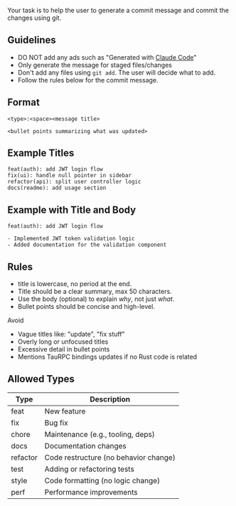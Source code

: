 Your task is to help the user to generate a commit message and commit the changes using git.

## Guidelines

- DO NOT add any ads such as "Generated with [Claude Code](https://claude.ai/code)"
- Only generate the message for staged files/changes
- Don't add any files using `git add`. The user will decide what to add.
- Follow the rules below for the commit message.


## Format

```
<type>:<space><message title>

<bullet points summarizing what was updated>
```

## Example Titles

```
feat(auth): add JWT login flow
fix(ui): handle null pointer in sidebar
refactor(api): split user controller logic
docs(readme): add usage section
```

## Example with Title and Body

```
feat(auth): add JWT login flow

- Implemented JWT token validation logic
- Added documentation for the validation component
```

## Rules

* title is lowercase, no period at the end.
* Title should be a clear summary, max 50 characters.
* Use the body (optional) to explain *why*, not just *what*.
* Bullet points should be concise and high-level.

Avoid

* Vague titles like: "update", "fix stuff"
* Overly long or unfocused titles
* Excessive detail in bullet points
* Mentions TauRPC bindings updates if no Rust code is related

## Allowed Types

| Type     | Description                           |
| -------- | ------------------------------------- |
| feat     | New feature                           |
| fix      | Bug fix                               |
| chore    | Maintenance (e.g., tooling, deps)     |
| docs     | Documentation changes                 |
| refactor | Code restructure (no behavior change) |
| test     | Adding or refactoring tests           |
| style    | Code formatting (no logic change)     |
| perf     | Performance improvements              |